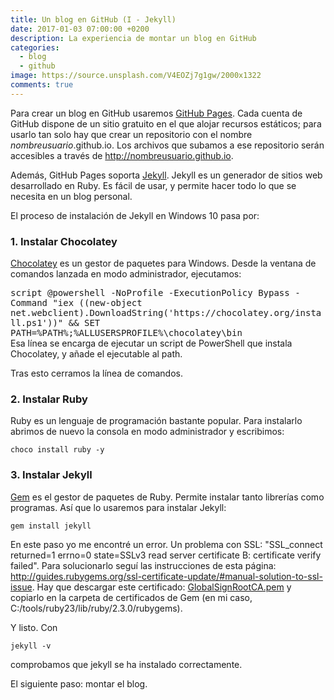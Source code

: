 ```yaml
---
title: Un blog en GitHub (I - Jekyll)
date: 2017-01-03 07:00:00 +0200
description: La experiencia de montar un blog en GitHub
categories:
  - blog
  - github
image: https://source.unsplash.com/V4EOZj7g1gw/2000x1322
comments: true
---
```

Para crear un blog en GitHub usaremos [GitHub Pages](https://pages.github.com/). Cada cuenta de GitHub dispone de un sitio gratuito en el que alojar recursos estáticos; para usarlo tan solo hay que crear un repositorio con el nombre *nombreusuario*.github.io. Los archivos que subamos a ese repositorio serán accesibles a través de http://nombreusuario.github.io.

Además, GitHub Pages soporta [Jekyll](https://github.com/jekyll/jekyll). Jekyll es un generador de sitios web desarrollado en Ruby. Es fácil de usar, y permite hacer todo lo que se necesita en un blog personal.

El proceso de instalación de Jekyll en Windows 10 pasa por:

### 1. Instalar Chocolatey
[Chocolatey](https://chocolatey.org/) es un gestor de paquetes para Windows. Desde la ventana de comandos lanzada en modo administrador, ejecutamos:
<div style="font-family: monospace;">
script
@powershell -NoProfile -ExecutionPolicy Bypass -Command "iex ((new-object net.webclient).DownloadString('https://chocolatey.org/install.ps1'))" && SET PATH=%PATH%;%ALLUSERSPROFILE%\chocolatey\bin
</div>
Esa línea se encarga de ejecutar un script de PowerShell que instala Chocolatey, y añade el ejecutable al path. 

Tras esto cerramos la línea de comandos.

### 2. Instalar Ruby
Ruby es un lenguaje de programación bastante popular. Para instalarlo abrimos de nuevo la consola en modo administrador y escribimos:
```script
choco install ruby -y
```


### 3. Instalar Jekyll
[Gem](http://guides.rubygems.org) es el gestor de paquetes de Ruby. Permite instalar tanto librerías como programas. Así que lo usaremos para instalar Jekyll:
```script
gem install jekyll
```

En este paso yo me encontré un error. Un problema con SSL: "SSL_connect returned=1 errno=0 state=SSLv3 read server certificate B: certificate verify failed". Para solucionarlo seguí las instrucciones de esta página: http://guides.rubygems.org/ssl-certificate-update/#manual-solution-to-ssl-issue. Hay que descargar este certificado: [GlobalSignRootCA.pem](https://raw.githubusercontent.com/rubygems/rubygems/master/lib/rubygems/ssl_certs/index.rubygems.org/GlobalSignRootCA.pem) y copiarlo en la carpeta de certificados de Gem (en mi caso, C:/tools/ruby23/lib/ruby/2.3.0/rubygems).

Y listo. Con 
```script
jekyll -v
```
comprobamos que jekyll se ha instalado correctamente.

El siguiente paso: montar el blog.